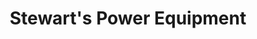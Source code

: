 ---
title: "Stewart's Power Equipment"
url: /holbrook/stewarts-power-equipment/
shop: Platzpflege
---